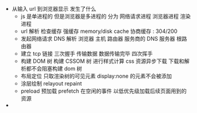 - 从输入 url 到浏览器显示 发生了什么
  - js 是单进程的 但是浏览器是多进程的 分为 网络请求进程 浏览器进程 渲染进程
  - url 解析 检查缓存 强缓存 memory/disk cache 协商缓存 : 304/200
  - 发起网络请求 DNS 解析 浏览器 主机 路由器 服务商的 DNS 服务器 根路由器
  - 建立 tcp 链接 三次握手 传输数据 数据传输完毕 四次挥手
  - 构建 DOM 树 构建 CSSOM 树 进行样式计算 css 资源异步下载 下载和解析都不会阻塞构建 dom 树
  - 布局定位 只取渲染树的可见元素 display:none 的元素不会被添加
  - 涂层绘制 relayout repaint
  - preload 预加载 prefetch 在空闲的事件 以低优先级加载后续页面用到的资源
-
